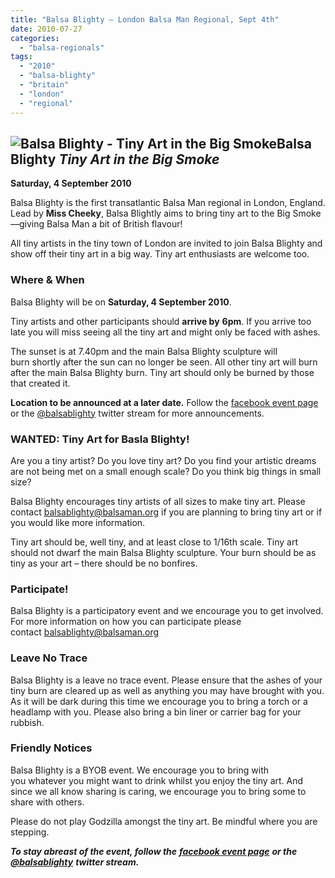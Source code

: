 ```yaml
---
title: "Balsa Blighty – London Balsa Man Regional, Sept 4th"
date: 2010-07-27
categories: 
  - "balsa-regionals"
tags: 
  - "2010"
  - "balsa-blighty"
  - "britain"
  - "london"
  - "regional"
---
```


## ![Balsa Blighty - Tiny Art in the Big Smoke](/images/BalsaBlighty.png "Balsa Blighty - Tiny Art in the Big Smoke")Balsa Blighty _Tiny Art in the Big Smoke_

**Saturday, 4 September 2010**

Balsa Blighty is the first transatlantic Balsa Man regional in London, England. Lead by **Miss Cheeky**, Balsa Blightly aims to bring tiny art to the Big Smoke—giving Balsa Man a bit of British flavour!

All tiny artists in the tiny town of London are invited to join Balsa Blighty and show off their tiny art in a big way. Tiny art enthusiasts are welcome too.

### Where & When

Balsa Blighty will be on **Saturday, 4 September 2010**.

Tiny artists and other participants should **arrive by** **6pm**. If you arrive too late you will miss seeing all the tiny art and might only be faced with ashes.

The sunset is at 7.40pm and the main Balsa Blighty sculpture will burn shortly after the sun can no longer be seen. All other tiny art will burn after the main Balsa Blighty burn. Tiny art should only be burned by those that created it.

**Location to be announced at a later date.** Follow the [facebook event page](http://www.facebook.com/event.php?eid=129351310441667) or the [@balsablighty](http://twitter.com/balsablighty) twitter stream for more announcements.

### WANTED: Tiny Art for Basla Blighty!

Are you a tiny artist? Do you love tiny art? Do you find your artistic dreams are not being met on a small enough scale? Do you think big things in small size?

Balsa Blighty encourages tiny artists of all sizes to make tiny art. Please contact [balsablighty@balsaman.org](mailto:balsablighty@balsaman.org) if you are planning to bring tiny art or if you would like more information.

Tiny art should be, well tiny, and at least close to 1/16th scale. Tiny art should not dwarf the main Balsa Blighty sculpture. Your burn should be as tiny as your art – there should be no bonfires.

### Participate!

Balsa Blighty is a participatory event and we encourage you to get involved. For more information on how you can participate please contact [balsablighty@balsaman.org](mailto:balsablighty@balsaman.org)

### [](mailto:balsablighty@balsaman.org)Leave No Trace

Balsa Blighty is a leave no trace event. Please ensure that the ashes of your tiny burn are cleared up as well as anything you may have brought with you. As it will be dark during this time we encourage you to bring a torch or a headlamp with you. Please also bring a bin liner or carrier bag for your rubbish.

### Friendly Notices

Balsa Blighty is a BYOB event. We encourage you to bring with you whatever you might want to drink whilst you enjoy the tiny art. And since we all know sharing is caring, we encourage you to bring some to share with others.

Please do not play Godzilla amongst the tiny art. Be mindful where you are stepping.

_**To stay abreast of the event, follow the**_ [_**facebook event page**_](http://www.facebook.com/event.php?eid=129351310441667) _**or the**_ [_**@balsablighty**_](http://twitter.com/balsablighty) _**twitter stream.**_
